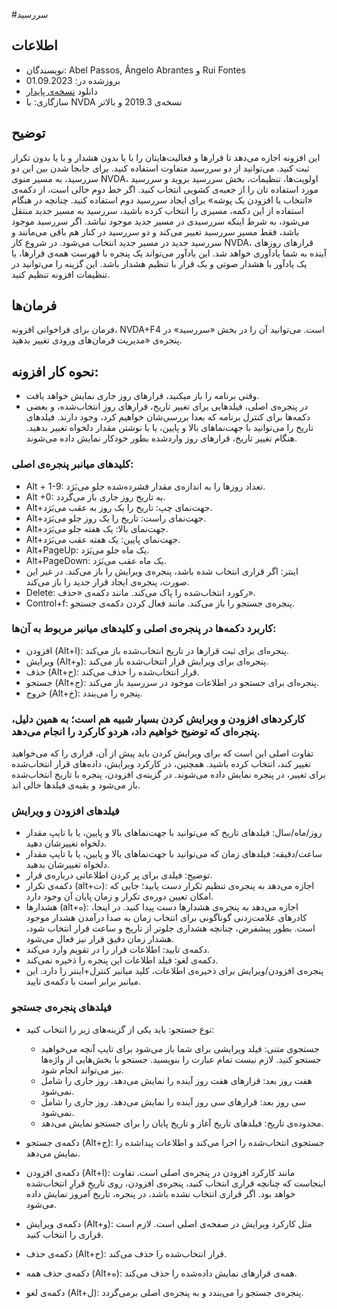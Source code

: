 #سررسید


## اطلاعات
* نویسندگان: Abel Passos, Ângelo Abrantes و Rui Fontes
* بروزشده در: 01.09.2023
* دانلود [نسخه‌ی پایدار][1]
* سازگاری: با NVDA نسخه‌ی 2019.3 و بالاتر


## توضیح
این افزونه اجازه می‌دهد تا قرارها و فعالیت‌هایتان را با یا بدون هشدار و با یا بدون تکرار ثبت کنید.
می‌توانید از دو سررسید متفاوت استفاده کنید.
برای جابجا شدن بین این دو سررسید، به مسیر منوی NVDA، اولویت‌ها، تنظیمات، بخش سررسید بروید و سررسید مورد استفاده تان را از جعبه‌ی کشویی انتخاب کنید.
اگر خط دوم خالی است، از دکمه‌ی «انتخاب یا افزودن یک پوشه» برای ایجاد سررسید دوم استفاده کنید.
چنانچه در هنگام استفاده از این دکمه، مسیری را انتخاب کرده باشید، سررسید به مسیر جدید منتقل می‌شود، به شرط اینکه سررسیدی در مسیر جدید موجود نباشد. اگر سررسید موجود باشد، فقط مسیر سررسید تغییر می‌کند و دو سررسید در کنار هم باقی می‌مانند و سررسید جدید در مسیر جدید انتخاب می‌شود.
در شروع کار NVDA، قرارهای روزهای آینده به شما یادآوری خواهد شد. این یادآور می‌تواند یک پنجره با فهرست همه‌ی قرارها، یا یک یادآور با هشدار صوتی و یک قرار با تنظیم هشدار باشد.
این گزینه را می‌توانید در تنظیمات افزونه تنظیم کنید.


## فرمان‌ها
فرمان برای فراخوانی افزونه، NVDA+F4 است.
می‌توانید آن را در بخش «سررسید» در پنجره‌ی «مدیریت فرمان‌های ورودی تغییر بدهید.


## نحوه کار افزونه:
* وقتی برنامه را باز میکنید، قرارهای روز جاری نمایش خواهد یافت.
* در پنجره‌ی اصلی، فیلدهایی برای تغییر تاریخ، قرارهای روزِ انتخاب‌شده، و بعضی دکمه‌ها برای کنترل برنامه که بعدا بررسی‌شان خواهیم کرد، وجود دارند.
فیلدهای تاریخ را می‌توانید با جهت‌نماهای بالا و پایین، یا با نوشتن مقدار دلخواه تغییر بدهید. هنگام تغییر تاریخ، قرارهای روز واردشده بطور خودکار نمایش داده می‌شوند.


### کلیدهای میانبر پنجره‌ی اصلی:


* Alt + 1-9: تعداد روزها را به اندازه‌ی مقدار فشرده‌شده جلو می‌بَرَد.
* Alt			+0: به تاریخ روز جاری باز می‌گردد.
* Alt+جهت‌نمای چپ: تاریخ را یک روز به عقب می‌بَرَد.
* Alt+جهت‌نمای راست: تاریخ را یک روز جلو می‌بَرَد.
* Alt+جهت‌نمای بالا: یک هفته جلو می‌بَرَد.
* Alt+جهت‌نمای پایین: یک هفته عقب می‌بَرَد.
* Alt+PageUp: یک ماه جلو می‌بَرَد.
* Alt+PageDown: یک ماه عقب می‌بَرَد.
* اینتر: اگر قراری انتخاب شده باشد، پنجره‌ی ویرایش را باز می‌کند. در غیر این صورت، پنجره‌ی ایجاد قرار جدید را باز می‌کند.
* Delete: رکورد انتخاب‌شده را پاک می‌کند. مانند دکمه‌ی «حذف».
* Control+f: پنجره‌ی جستجو را باز می‌کند. مانند فعال کردن دکمه‌ی جستجو.


### کاربرد دکمه‌ها در پنجره‌ی اصلی و کلیدهای میانبر مربوط به آن‌ها:
* افزودن (Alt+ا): پنجره‌ای برای ثبت قرارها در تاریخ انتخاب‌شده باز می‌کند.
* ویرایش (Alt+و): پنجره‌ای برای ویرایش قرار انتخاب‌شده باز می‌کند.
* حذف (Alt+ح): قرار انتخاب‌شده را حذف می‌کند.
* جستجو (Alt+ج): پنجره‌ای برای جستجو در اطلاعات موجود در سررسید باز می‌کند.
* خروج (Alt+خ): پنجره را می‌بندد.


### کارکردهای افزودن و ویرایش کردن بسیار شبیه هم است؛ به همین دلیل، پنجره‌ای که توضیح خواهیم داد، هردو کارکرد را انجام می‌دهد.
تفاوت اصلی این است که برای ویرایش کردن باید پیش از آن، قراری را که می‌خواهید تغییر کند، انتخاب کرده باشید.
همچنین، در کارکرد ویرایش، داده‌های قرار انتخاب‌شده برای تغییر، در پنجره نمایش داده می‌شوند. در گزینه‌ی افزودن، پنجره با تاریخ انتخاب‌شده باز می‌شود و بقیه‌ی فیلدها خالی اند.


### فیلدهای افزودن و ویرایش
* روز/ماه/سال: فیلدهای تاریخ که می‌توانید با جهت‌نماهای بالا و پایین، یا با تایپ مقدار دلخواه تغییرشان دهید.
* ساعت/دقیقه: فیلدهای زمان که می‌توانید با جهت‌نماهای بالا و پایین، یا با تایپ مقدار دلخواه تغییرشان بدهید.
* توضیح: فیلدی برای پر کردن اطلاعاتی درباره‌ی قرار.
* دکمه‌ی تکرار (alt+ت): اجازه می‌دهد به پنجره‌ی تنظیم تکرار دست یابید؛ جایی که امکان تعیین دوره‌ی تکرار و زمان پایان آن وجود دارد.
* هشدارها (alt+ه): اجازه می‌دهد به پنجره‌ی هشدارها دست پیدا کنید. در اینجا، کادرهای علامت‌زدنی گوناگونی برای انتخاب زمان به صدا درآمدن هشدار موجود است. بطور پیشفرض، چنانچه هشداری جلوتر از تاریخ و ساعت قرار انتخاب شود، هشدار زمان دقیق قرار نیز فعال می‌شود.
* دکمه‌ی تایید: اطلاعات قرار را در تقویم وارد می‌کند.
* دکمه‌ی لغو: فیلد اطلاعات این پنجره را ذخیره نمی‌کند.
* پنجره‌ی افزودن/ویرایش برای ذخیره‌ی اطلاعات، کلید میانبر کنترل+اینتر را دارد. این میانبر برابر است با دکمه‌ی تایید.


### فیلدهای پنجره‌ی جستجو
* نوع جستجو: باید یکی از گزینه‌های زیر را انتخاب کنید:

	* جستجوی متنی: فیلد ویرایشی برای شما باز می‌شود برای تایپ آنچه می‌خواهید جستجو کنید. لازم نیست تمام عبارت را بنویسید. جستجو با بخش‌هایی از واژه‌ها نیز می‌تواند انجام شود.
	* هفت روز بعد: قرارهای هفت روز آینده را نمایش می‌دهد. روز جاری را شامل نمی‌شود.
	* سی روز بعد: قرارهای سی روز آینده را نمایش می‌دهد. روز جاری را شامل نمی‌شود.
	* محدوده‌ی تاریخ: فیلدهای تاریخ آغاز و تاریخ پایان را برای جستجو نمایش می‌دهد.

* دکمه‌ی جستجو (Alt+ج): جستجوی انتخاب‌شده را اجرا می‌کند و اطلاعات پیداشده را نمایش می‌دهد.
* دکمه‌ی افزودن (Alt+ا): مانند کارکرد افزودن در پنجره‌ی اصلی است. تفاوت اینجاست که چنانچه قراری انتخاب کنید، پنجره‌ی افزودن، روی تاریخِ قرارِ انتخاب‌شده خواهد بود. اگر قراری انتخاب نشده باشد، در پنجره، تاریخ امروز نمایش داده می‌شود.
* دکمه‌ی ویرایش (Alt+و): مثل کارکرد ویرایش در صفحه‌ی اصلی است. لازم است قراری را انتخاب کنید.
* دکمه‌ی حذف (Alt+ح): قرار انتخاب‌شده را حذف می‌کند.
* دکمه‌ی حذف همه (Alt+ه): همه‌ی قرارهای نمایش داده‌شده را حذف می‌کند.
* دکمه‌ی لغو (Alt+ل): پنجره‌ی جستجو را می‌بندد و به پنجره‌ی اصلی برمی‌گردد.

[1]: https://github.com/ruifontes/agenda-for-NVDA/releases/download/2023.09.25/agenda-2023.09.25.nvda-addon
